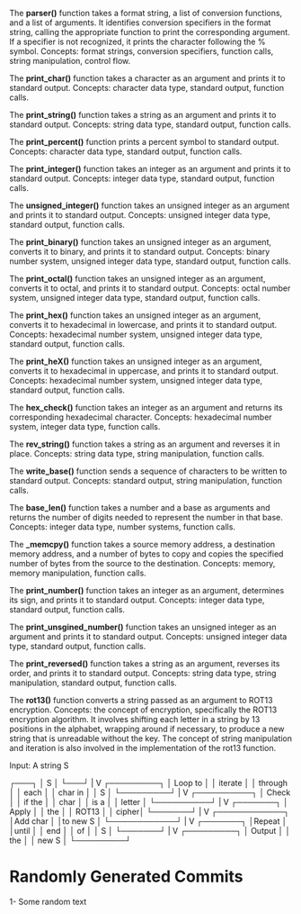 The **parser()** function takes a format string, a list of conversion functions, and a list of arguments. It identifies conversion specifiers in the format string, calling the appropriate function to print the corresponding argument. If a specifier is not recognized, it prints the character following the % symbol.
Concepts: format strings, conversion specifiers, function calls, string manipulation, control flow.

The **print_char()** function takes a character as an argument and prints it to standard output.
Concepts: character data type, standard output, function calls.

The **print_string()** function takes a string as an argument and prints it to standard output.
Concepts: string data type, standard output, function calls.

The **print_percent()** function prints a percent symbol to standard output.
Concepts: character data type, standard output, function calls.

The **print_integer()** function takes an integer as an argument and prints it to standard output.
Concepts: integer data type, standard output, function calls.

The **unsigned_integer()** function takes an unsigned integer as an argument and prints it to standard output.
Concepts: unsigned integer data type, standard output, function calls.

The **print_binary()** function takes an unsigned integer as an argument, converts it to binary, and prints it to standard output.
Concepts: binary number system, unsigned integer data type, standard output, function calls.

The **print_octal()** function takes an unsigned integer as an argument, converts it to octal, and prints it to standard output.
Concepts: octal number system, unsigned integer data type, standard output, function calls.

The **print_hex()** function takes an unsigned integer as an argument, converts it to hexadecimal in lowercase, and prints it to standard output.
Concepts: hexadecimal number system, unsigned integer data type, standard output, function calls.

The **print_heX()** function takes an unsigned integer as an argument, converts it to hexadecimal in uppercase, and prints it to standard output.
Concepts: hexadecimal number system, unsigned integer data type, standard output, function calls.

The **hex_check()** function takes an integer as an argument and returns its corresponding hexadecimal character.
Concepts: hexadecimal number system, integer data type, function calls.

The **rev_string()** function takes a string as an argument and reverses it in place.
Concepts: string data type, string manipulation, function calls.

The **write_base()** function sends a sequence of characters to be written to standard output.
Concepts: standard output, string manipulation, function calls.

The **base_len()** function takes a number and a base as arguments and returns the number of digits needed to represent the number in that base.
Concepts: integer data type, number systems, function calls.

The **_memcpy()** function takes a source memory address, a destination memory address, and a number of bytes to copy and copies the specified number of bytes from the source to the destination.
Concepts: memory, memory manipulation, function calls.

The **print_number()** function takes an integer as an argument, determines its sign, and prints it to standard output.
Concepts: integer data type, standard output, function calls.

The **print_unsgined_number()** function takes an unsigned integer as an argument and prints it to standard output.
Concepts: unsigned integer data type, standard output, function calls.

The **print_reversed()** function takes a string as an argument, reverses its order, and prints it to standard output.
Concepts: string data type, string manipulation, standard output, function calls.

The **rot13()** function converts a string passed as an argument to ROT13 encryption.
Concepts: the concept of encryption, specifically the ROT13 encryption algorithm. It involves shifting each letter in a string by 13 positions in the alphabet, wrapping around if necessary, to produce a new string that is unreadable without the key. The concept of string manipulation and iteration is also involved in the implementation of the rot13 function.

Input: A string S

   ┌───┐
   │ S │
   └───┘
     |
     V
┌─────────┐
│ Loop to │
│ iterate │
│ through │
│ each    │
│ char in │
│   S     │
└─────────┘
     |
     V
 ┌──────────┐
 │ Check    │
 │ if the   │
 │ char     │
 │ is a     │
 │   letter │
 └──────────┘
     |
     V
 ┌───────┐
 │ Apply │
 │ the   │
 │ ROT13 │
 │ cipher│
 └───────┘
     |
     V
  ┌────────────┐
  │Add char    │
  │to new S    │
  └────────────┘
     |
     V
 ┌───────┐
 │Repeat │
 │until  │
 │  end  │
 │   of  │
 │   S   │
 └───────┘
     |
     V
┌─────────┐
│ Output  │
│ the     │
│  new S  │
└─────────┘
# Randomly Generated Commits
1- Some random text
